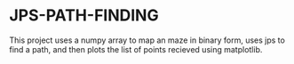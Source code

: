# JPS-PATH-FINDING
This project uses a numpy array to map an maze in binary form, uses jps to find a path, and then plots the list of points recieved using matplotlib.
